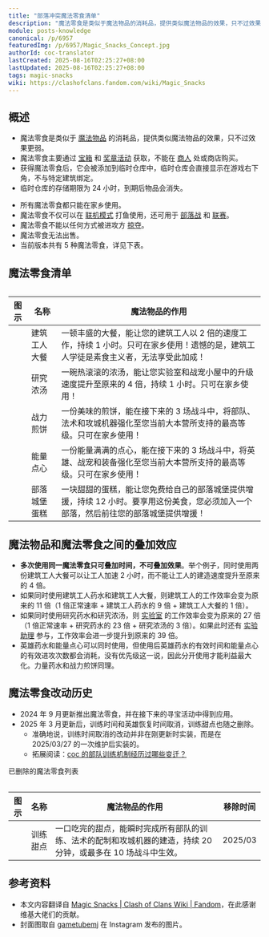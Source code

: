 ```yaml
---
title: "部落冲突魔法零食清单"
description: "魔法零食是类似于魔法物品的消耗品，提供类似魔法物品的效果，只不过效果更弱。魔法零食主要通过宝箱和奖章活动获取。获得魔法零食后，它会被添加到临时仓库中，临时仓库会直接显示在游戏右下角，不与特定建筑绑定。"
module: posts-knowledge
canonical: /p/6957
featuredImg: /p/6957/Magic_Snacks_Concept.jpg
authorId: coc-translator
lastCreated: 2025-08-16T02:25:27+08:00
lastUpdated: 2025-08-16T02:25:27+08:00
tags: magic-snacks
wiki: https://clashofclans.fandom.com/wiki/Magic_Snacks
---
```


## 概述

- 魔法零食是类似于 [魔法物品](/p/1073) 的消耗品，提供类似魔法物品的效果，只不过效果更弱。
- 魔法零食主要通过 [宝箱](/p/6932) 和 [奖章活动](/p/7015) 获取，不能在 [商人](/p/4583) 处或商店购买。
- 获得魔法零食后，它会被添加到临时仓库中，临时仓库会直接显示在游戏右下角，不与特定建筑绑定。
- 临时仓库的存储期限为 24 小时，到期后物品会消失。

<Pic src="/p/6957/Temporary_Storage.jpg" width="940" height="640" alt="coc魔法零食 临时仓库" maxWidth="470px" :lazyLoading="false" />

- 所有魔法零食都只能在家乡使用。
- 魔法零食不仅可以在 [联机模式](/p/6463) 打鱼使用，还可用于 [部落战](/p/588) 和 [联赛](/p/833)。
- 魔法零食不能以任何方式被进攻方 [掠夺](/p/639)。
- 魔法零食无法出售。
- 当前版本共有 5 种魔法零食，详见下表。

## 魔法零食清单

<Table maxWidth="650px">
    <table>
        <thead>
        <tr>
            <th class="cp-table-col-icon">图示</th>
            <th class="cp-table-col-name">名称</th>
            <th class="cp-table-col-description">魔法物品的作用</th>
        </tr>
        </thead>
        <tbody>
        <tr>
            <td class="cp-table-col-icon">
                <Pic src="/p/6957/Builder_Bite.png" alt="建筑工人大餐" width="208" height="203" />
            </td>
            <td class="cp-table-col-name">建筑工人大餐</td>
            <td class="cp-table-col-description">一顿丰盛的大餐，能让您的建筑工人以 2 倍的速度工作，持续 1 小时。只可在家乡使用！遗憾的是，建筑工人学徒是素食主义者，无法享受此加成！</td>
        </tr>
        <tr>
            <td class="cp-table-col-icon">
                <Pic src="/p/6957/Study_Soup.png" alt="研究浓汤" width="231" height="182" />
            </td>
            <td class="cp-table-col-name">研究浓汤</td>
            <td class="cp-table-col-description">一碗热滚滚的浓汤，能让您实验室和战宠小屋中的升级速度提升至原来的 4 倍，持续 1 小时。只可在家乡使用！</td>
        </tr>
        <tr>
            <td class="cp-table-col-icon">
                <Pic src="/p/6957/Power_Pancakes.png" alt="战力煎饼" width="204" height="215" />
            </td>
            <td class="cp-table-col-name">战力煎饼</td>
            <td class="cp-table-col-description">一份美味的煎饼，能在接下来的 3 场战斗中，将部队、法术和攻城机器强化至您当前大本营所支持的最高等级。只可在家乡使用！</td>
        </tr>
        <tr>
            <td class="cp-table-col-icon">
                <Pic src="/p/6957/Mighty_Morsel.png" alt="能量点心" width="204" height="212" />
            </td>
            <td class="cp-table-col-name">能量点心</td>
            <td class="cp-table-col-description">一份能量满满的点心，能在接下来的 3 场战斗中，将英雄、战宠和装备强化至您当前大本营所支持的最高等级。只可在家乡使用！</td>
        </tr>
        <tr>
            <td class="cp-table-col-icon">
                <Pic src="/p/6957/Clan_Castle_Cake.png" alt="部落城堡蛋糕" width="204" height="212" />
            </td>
            <td class="cp-table-col-name">部落城堡蛋糕</td>
            <td class="cp-table-col-description">一块甜甜的蛋糕，能让您免费给自己的部落城堡提供增援，持续 12 小时。要享用这份美食，您必须加入一个部落，然后前往您的部落城堡提供增援！</td>
        </tr>
        </tbody>
    </table>
</Table>

## 魔法物品和魔法零食之间的叠加效应

- **多次使用同一魔法零食只可叠加时间，不可叠加效果**。举个例子，同时使用两份建筑工人大餐可以让工人加速 2 小时，而不能让工人的建造速度提升至原来的 4 倍。
- 如果同时使用建筑工人药水和建筑工人大餐，则建筑工人的工作效率会变为原来的 11 倍（1 倍正常速率 + 建筑工人药水的 9 倍 + 建筑工人大餐的 1 倍）。
- 如果同时使用研究药水和研究浓汤，则 [实验室](/upgrade/0483-Laboratory) 的工作效率会变为原来的 27 倍（1 倍正常速率 + 研究药水的 23 倍 + 研究浓汤的 3 倍）。如果此时还有 [实验助理](/upgrade/0800-Lab-Assistant) 参与，工作效率会进一步提升到原来的 39 倍。
- 英雄药水和能量点心可以同时使用，但使用后英雄药水的有效时间和能量点心的有效进攻次数都会消耗，没有优先级这一说，因此分开使用才能利益最大化。力量药水和战力煎饼同理。

## 魔法零食改动历史

- 2024 年 9 月更新推出魔法零食，并在接下来的寻宝活动中得到应用。
- 2025 年 3 月更新后，训练时间和英雄恢复时间取消，训练甜点也随之删除。
  - 准确地说，训练时间取消的改动并非在刚更新时实装，而是在 2025/03/27 的一次维护后实装的。
  - 拓展阅读：[coc 的部队训练机制经历过哪些变迁？](/p/4727)

<PCenter>已删除的魔法零食列表</PCenter>

<Table maxWidth="750px">
    <table>
        <thead>
        <tr>
            <th class="cp-table-col-icon">图示</th>
            <th class="cp-table-col-name">名称</th>
            <th class="cp-table-col-description">魔法物品的作用</th>
            <th>移除时间</th>
        </tr>
        </thead>
        <tbody>
        <tr>
            <td class="cp-table-col-icon">
                <Pic src="/p/6957/Training_Treat.png" alt="训练甜点" width="224" height="208" />
            </td>
            <td class="cp-table-col-name">训练甜点</td>
            <td class="cp-table-col-description">一口吃完的甜点，能瞬时完成所有部队的训练、法术的配制和攻城机器的建造，持续 20 分钟，或最多在 10 场战斗中生效。</td>
            <td>2025/03</td>
        </tr>
        </tbody>
    </table>
</Table>

## 参考资料

- 本文内容翻译自 [Magic Snacks | Clash of Clans Wiki | Fandom](https://clashofclans.fandom.com/wiki/Magic_Snacks)，在此感谢维基大佬们的贡献。
- 封面图取自 [gametubemj](https://www.instagram.com/gametubemj/) 在 Instagram 发布的图片。